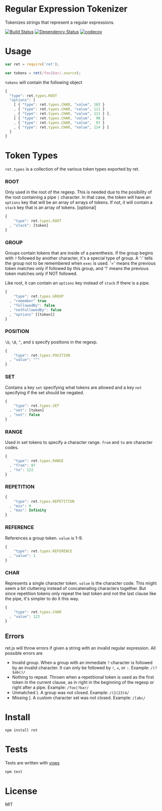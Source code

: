 # Regular Expression Tokenizer

Tokenizes strings that represent a regular expressions.

[![Build Status](https://secure.travis-ci.org/fent/ret.js.svg)](http://travis-ci.org/fent/ret.js)
[![Dependency Status](https://david-dm.org/fent/ret.js.svg)](https://david-dm.org/fent/ret.js)
[![codecov](https://codecov.io/gh/fent/ret.js/branch/master/graph/badge.svg)](https://codecov.io/gh/fent/ret.js)

# Usage

```js
var ret = require('ret');

var tokens = ret(/foo|bar/.source);
```

`tokens` will contain the following object

```js
{
  "type": ret.types.ROOT
  "options": [
    [ { "type": ret.types.CHAR, "value", 102 }
    , { "type": ret.types.CHAR, "value", 111 }
    , { "type": ret.types.CHAR, "value", 111 } ],
    [ { "type": ret.types.CHAR, "value",  98 }
    , { "type": ret.types.CHAR, "value",  97 }
    , { "type": ret.types.CHAR, "value", 114 } ]
  ]
}
```

# Token Types

`ret.types` is a collection of the various token types exported by ret.

### ROOT

Only used in the root of the regexp. This is needed due to the posibility of the root containing a pipe `|` character. In that case, the token will have an `options` key that will be an array of arrays of tokens. If not, it will contain a `stack` key that is an array of tokens.
[optional]

```js
{
    "type": ret.types.ROOT
  , "stack": [token]
}
```

### GROUP

Groups contain tokens that are inside of a parenthesis. If the group begins with `?` followed by another character, it's a special type of group. A ':' tells the group not to be remembered when `exec` is used. '=' means the previous token matches only if followed by this group, and '!' means the previous token matches only if NOT followed.

Like root, it can contain an `options` key instead of `stack` if there is a pipe.

```js
{
    "type": ret.types.GROUP
  , "remember" true
  , "followedBy": false
  , "notFollowedBy": false
  , "options" [[token]]
}
```

### POSITION

`\b`, `\B`, `^`, and `$` specify positions in the regexp.

```js
{
    "type": ret.types.POSITION
  , "value": "^"
}
```

### SET

Contains a key `set` specifying what tokens are allowed and a key `not` specifying if the set should be negated.

```js
{
    "type": ret.types.SET
  , "set": [token]
  , "not": false
}
```

### RANGE

Used in set tokens to specify a character range. `from` and `to` are character codes.

```js
{
    "type": ret.types.RANGE
  , "from": 97
  , "to": 122
}
```

### REPETITION

```js
{
    "type": ret.types.REPETITION
  , "min": 0
  , "max": Infinity
}
```

### REFERENCE

References a group token. `value` is 1-9.

```js
{
    "type": ret.types.REFERENCE
  , "value": 1
}
```

### CHAR

Represents a single character token. `value` is the character code. This might seem a bit cluttering instead of concatenating characters together. But since repetition tokens only repeat the last token and not the last clause like the pipe, it's simpler to do it this way.

```js
{
    "type": ret.types.CHAR
  , "value": 123
}
```

## Errors

ret.js will throw errors if given a string with an invalid regular expression. All possible errors are

* Invalid group. When a group with an immediate `?` character is followed by an invalid character. It can only be followed by `!`, `=`, or `:`. Example: `/(?$abc)/`
* Nothing to repeat. Thrown when a repetitional token is used as the first token in the current clause, as in right in the beginning of the regexp or right after a pipe. Example: `/foo|?bar/`
* Unmatched ). A group was not closed. Example: `/(1(23)4/`
* Missing ]. A custom character set was not closed. Example: `/[abc/`


# Install

    npm install ret


# Tests

Tests are written with [vows](http://vowsjs.org/)

```bash
npm test
```

# License

MIT

